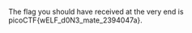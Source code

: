 































The flag you should have received at the very end is picoCTF{wELF_d0N3_mate_2394047a}. 
